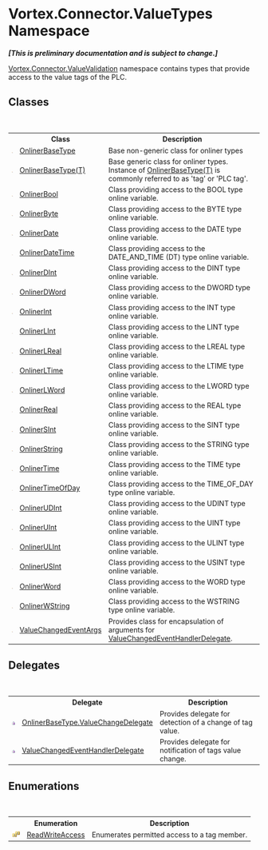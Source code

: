 # Vortex.Connector.ValueTypes Namespace
 _**\[This is preliminary documentation and is subject to change.\]**_


<a href="N_Vortex_Connector_ValueValidation.md">Vortex.Connector.ValueValidation</a> namespace contains types that provide access to the value tags of the PLC.



## Classes
&nbsp;<table><tr><th></th><th>Class</th><th>Description</th></tr><tr><td>![Public class](media/pubclass.gif "Public class")</td><td><a href="T_Vortex_Connector_ValueTypes_OnlinerBaseType.md">OnlinerBaseType</a></td><td>
Base non-generic class for onliner types</td></tr><tr><td>![Public class](media/pubclass.gif "Public class")</td><td><a href="T_Vortex_Connector_ValueTypes_OnlinerBaseType_1.md">OnlinerBaseType(T)</a></td><td>
Base generic class for onliner types. Instance of <a href="T_Vortex_Connector_ValueTypes_OnlinerBaseType_1.md">OnlinerBaseType(T)</a> is commonly referred to as 'tag' or 'PLC tag'.</td></tr><tr><td>![Public class](media/pubclass.gif "Public class")</td><td><a href="T_Vortex_Connector_ValueTypes_OnlinerBool.md">OnlinerBool</a></td><td>
Class providing access to the BOOL type online variable.</td></tr><tr><td>![Public class](media/pubclass.gif "Public class")</td><td><a href="T_Vortex_Connector_ValueTypes_OnlinerByte.md">OnlinerByte</a></td><td>
Class providing access to the BYTE type online variable.</td></tr><tr><td>![Public class](media/pubclass.gif "Public class")</td><td><a href="T_Vortex_Connector_ValueTypes_OnlinerDate.md">OnlinerDate</a></td><td>
Class providing access to the DATE type online variable.</td></tr><tr><td>![Public class](media/pubclass.gif "Public class")</td><td><a href="T_Vortex_Connector_ValueTypes_OnlinerDateTime.md">OnlinerDateTime</a></td><td>
Class providing access to the DATE_AND_TIME (DT) type online variable.</td></tr><tr><td>![Public class](media/pubclass.gif "Public class")</td><td><a href="T_Vortex_Connector_ValueTypes_OnlinerDInt.md">OnlinerDInt</a></td><td>
Class providing access to the DINT type online variable.</td></tr><tr><td>![Public class](media/pubclass.gif "Public class")</td><td><a href="T_Vortex_Connector_ValueTypes_OnlinerDWord.md">OnlinerDWord</a></td><td>
Class providing access to the DWORD type online variable.</td></tr><tr><td>![Public class](media/pubclass.gif "Public class")</td><td><a href="T_Vortex_Connector_ValueTypes_OnlinerInt.md">OnlinerInt</a></td><td>
Class providing access to the INT type online variable.</td></tr><tr><td>![Public class](media/pubclass.gif "Public class")</td><td><a href="T_Vortex_Connector_ValueTypes_OnlinerLInt.md">OnlinerLInt</a></td><td>
Class providing access to the LINT type online variable.</td></tr><tr><td>![Public class](media/pubclass.gif "Public class")</td><td><a href="T_Vortex_Connector_ValueTypes_OnlinerLReal.md">OnlinerLReal</a></td><td>
Class providing access to the LREAL type online variable.</td></tr><tr><td>![Public class](media/pubclass.gif "Public class")</td><td><a href="T_Vortex_Connector_ValueTypes_OnlinerLTime.md">OnlinerLTime</a></td><td>
Class providing access to the LTIME type online variable.</td></tr><tr><td>![Public class](media/pubclass.gif "Public class")</td><td><a href="T_Vortex_Connector_ValueTypes_OnlinerLWord.md">OnlinerLWord</a></td><td>
Class providing access to the LWORD type online variable.</td></tr><tr><td>![Public class](media/pubclass.gif "Public class")</td><td><a href="T_Vortex_Connector_ValueTypes_OnlinerReal.md">OnlinerReal</a></td><td>
Class providing access to the REAL type online variable.</td></tr><tr><td>![Public class](media/pubclass.gif "Public class")</td><td><a href="T_Vortex_Connector_ValueTypes_OnlinerSInt.md">OnlinerSInt</a></td><td>
Class providing access to the SINT type online variable.</td></tr><tr><td>![Public class](media/pubclass.gif "Public class")</td><td><a href="T_Vortex_Connector_ValueTypes_OnlinerString.md">OnlinerString</a></td><td>
Class providing access to the STRING type online variable.</td></tr><tr><td>![Public class](media/pubclass.gif "Public class")</td><td><a href="T_Vortex_Connector_ValueTypes_OnlinerTime.md">OnlinerTime</a></td><td>
Class providing access to the TIME type online variable.</td></tr><tr><td>![Public class](media/pubclass.gif "Public class")</td><td><a href="T_Vortex_Connector_ValueTypes_OnlinerTimeOfDay.md">OnlinerTimeOfDay</a></td><td>
Class providing access to the TIME_OF_DAY type online variable.</td></tr><tr><td>![Public class](media/pubclass.gif "Public class")</td><td><a href="T_Vortex_Connector_ValueTypes_OnlinerUDInt.md">OnlinerUDInt</a></td><td>
Class providing access to the UDINT type online variable.</td></tr><tr><td>![Public class](media/pubclass.gif "Public class")</td><td><a href="T_Vortex_Connector_ValueTypes_OnlinerUInt.md">OnlinerUInt</a></td><td>
Class providing access to the UINT type online variable.</td></tr><tr><td>![Public class](media/pubclass.gif "Public class")</td><td><a href="T_Vortex_Connector_ValueTypes_OnlinerULInt.md">OnlinerULInt</a></td><td>
Class providing access to the ULINT type online variable.</td></tr><tr><td>![Public class](media/pubclass.gif "Public class")</td><td><a href="T_Vortex_Connector_ValueTypes_OnlinerUSInt.md">OnlinerUSInt</a></td><td>
Class providing access to the USINT type online variable.</td></tr><tr><td>![Public class](media/pubclass.gif "Public class")</td><td><a href="T_Vortex_Connector_ValueTypes_OnlinerWord.md">OnlinerWord</a></td><td>
Class providing access to the WORD type online variable.</td></tr><tr><td>![Public class](media/pubclass.gif "Public class")</td><td><a href="T_Vortex_Connector_ValueTypes_OnlinerWString.md">OnlinerWString</a></td><td>
Class providing access to the WSTRING type online variable.</td></tr><tr><td>![Public class](media/pubclass.gif "Public class")</td><td><a href="T_Vortex_Connector_ValueTypes_ValueChangedEventArgs.md">ValueChangedEventArgs</a></td><td>
Provides class for encapsulation of arguments for <a href="T_Vortex_Connector_ValueTypes_ValueChangedEventHandlerDelegate.md">ValueChangedEventHandlerDelegate</a>.</td></tr></table>

## Delegates
&nbsp;<table><tr><th></th><th>Delegate</th><th>Description</th></tr><tr><td>![Public delegate](media/pubdelegate.gif "Public delegate")</td><td><a href="T_Vortex_Connector_ValueTypes_OnlinerBaseType_ValueChangeDelegate.md">OnlinerBaseType.ValueChangeDelegate</a></td><td>
Provides delegate for detection of a change of tag value.</td></tr><tr><td>![Public delegate](media/pubdelegate.gif "Public delegate")</td><td><a href="T_Vortex_Connector_ValueTypes_ValueChangedEventHandlerDelegate.md">ValueChangedEventHandlerDelegate</a></td><td>
Provides delegate for notification of tags value change.</td></tr></table>

## Enumerations
&nbsp;<table><tr><th></th><th>Enumeration</th><th>Description</th></tr><tr><td>![Public enumeration](media/pubenumeration.gif "Public enumeration")</td><td><a href="T_Vortex_Connector_ValueTypes_ReadWriteAccess.md">ReadWriteAccess</a></td><td>
Enumerates permitted access to a tag member.</td></tr></table>&nbsp;
